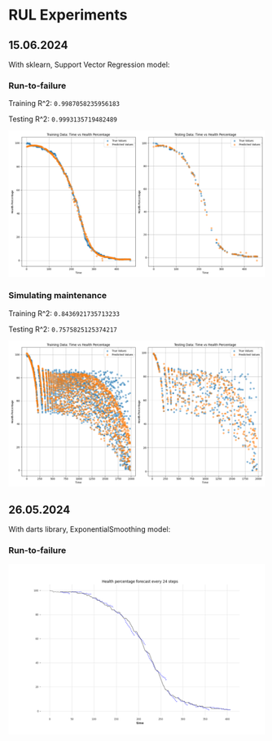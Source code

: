 # RUL Experiments

## 15.06.2024

With sklearn, Support Vector Regression model:

### Run-to-failure

Training R^2: `0.9987058235956183`

Testing R^2: `0.9993135719482489`

![immagine](./img/15_06_2024_without_maintenance.png)

### Simulating maintenance

Training R^2: `0.8436921735713233`

Testing R^2: `0.7575825125374217`

![immagine](./img/15_06_2024_with_maintenance.png)

## 26.05.2024

With darts library, ExponentialSmoothing model:

### Run-to-failure

![img.png](./img/26_05_2024_health_forecast.png)
